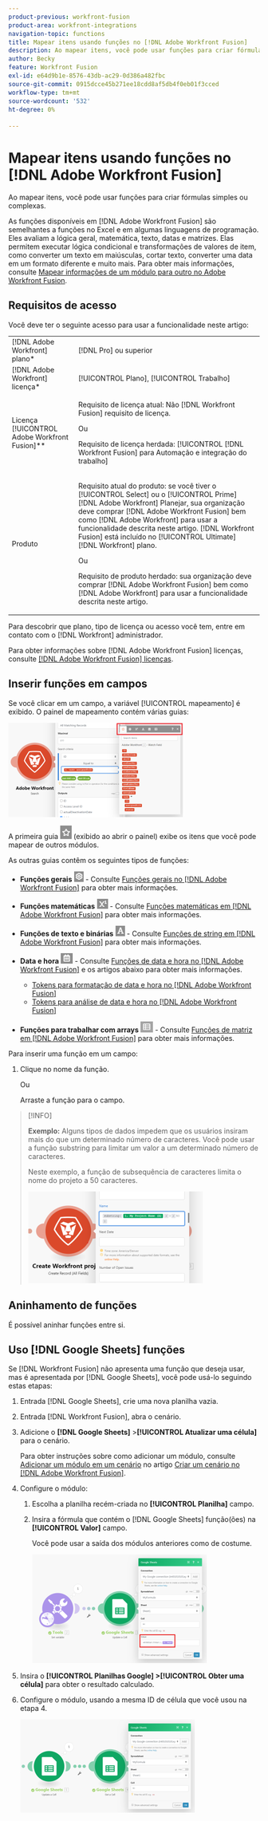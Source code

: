 ```yaml
---
product-previous: workfront-fusion
product-area: workfront-integrations
navigation-topic: functions
title: Mapear itens usando funções no [!DNL Adobe Workfront Fusion]
description: Ao mapear itens, você pode usar funções para criar fórmulas simples ou complexas.
author: Becky
feature: Workfront Fusion
exl-id: e64d9b1e-8576-43db-ac29-0d386a482fbc
source-git-commit: 0915dcce45b271ee18cdd8af5db4f0eb01f3cced
workflow-type: tm+mt
source-wordcount: '532'
ht-degree: 0%

---
```


# Mapear itens usando funções no [!DNL Adobe Workfront Fusion]

Ao mapear itens, você pode usar funções para criar fórmulas simples ou complexas.

As funções disponíveis em [!DNL Adobe Workfront Fusion] são semelhantes a funções no Excel e em algumas linguagens de programação. Eles avaliam a lógica geral, matemática, texto, datas e matrizes. Elas permitem executar lógica condicional e transformações de valores de item, como converter um texto em maiúsculas, cortar texto, converter uma data em um formato diferente e muito mais. Para obter mais informações, consulte [Mapear informações de um módulo para outro no Adobe Workfront Fusion](../../workfront-fusion/mapping/map-information-between-modules.md).

## Requisitos de acesso

Você deve ter o seguinte acesso para usar a funcionalidade neste artigo:

<table style="table-layout:auto">
 <col> 
 <col> 
 <tbody> 
  <tr> 
   <td role="rowheader">[!DNL Adobe Workfront] plano*</td> 
   <td> <p>[!DNL Pro] ou superior</p> </td> 
  </tr> 
  <tr data-mc-conditions=""> 
   <td role="rowheader">[!DNL Adobe Workfront] licença*</td> 
   <td> <p>[!UICONTROL Plano], [!UICONTROL Trabalho]</p> </td> 
  </tr> 
  <tr> 
   <td role="rowheader">Licença [!UICONTROL Adobe Workfront Fusion]**</td> 
   <td>
   <p>Requisito de licença atual: Não [!DNL Workfront Fusion] requisito de licença.</p>
   <p>Ou</p>
   <p>Requisito de licença herdada: [!UICONTROL [!DNL Workfront Fusion] para Automação e integração do trabalho] </p>
   </td> 
  </tr> 
  <tr> 
   <td role="rowheader">Produto</td> 
   <td>
   <p>Requisito atual do produto: se você tiver o [!UICONTROL Select] ou o [!UICONTROL Prime] [!DNL Adobe Workfront] Planejar, sua organização deve comprar [!DNL Adobe Workfront Fusion] bem como [!DNL Adobe Workfront] para usar a funcionalidade descrita neste artigo. [!DNL Workfront Fusion] está incluído no [!UICONTROL Ultimate] [!DNL Workfront] plano.</p>
   <p>Ou</p>
   <p>Requisito de produto herdado: sua organização deve comprar [!DNL Adobe Workfront Fusion] bem como [!DNL Adobe Workfront] para usar a funcionalidade descrita neste artigo.</p>
   </td> 
  </tr> 
 </tbody> 
</table>

Para descobrir que plano, tipo de licença ou acesso você tem, entre em contato com o [!DNL Workfront] administrador.

Para obter informações sobre [!DNL Adobe Workfront Fusion] licenças, consulte [[!DNL Adobe Workfront Fusion] licenças](../../workfront-fusion/get-started/license-automation-vs-integration.md).

## Inserir funções em campos

Se você clicar em um campo, a variável [!UICONTROL mapeamento] é exibido. O painel de mapeamento contém várias guias:

![](assets/functions-toolbar-350x189.png)

A primeira guia ![](assets/toolbar-icon-functions-you-map-from-other-modules.png) (exibido ao abrir o painel) exibe os itens que você pode mapear de outros módulos.

As outras guias contêm os seguintes tipos de funções:

* **Funções gerais** ![](assets/toolbar-icon-general-function.png) - Consulte [Funções gerais no [!DNL Adobe Workfront Fusion]](../../workfront-fusion/functions/general-functions.md) para obter mais informações.

* **Funções matemáticas** ![](assets/toolbar-icon-math-functions.png) - Consulte [Funções matemáticas em [!DNL Adobe Workfront Fusion]](../../workfront-fusion/functions/math-functions.md) para obter mais informações.

* **Funções de texto e binárias** ![](assets/toolbar-icon-text&binary-functions.png) - Consulte [Funções de string em [!DNL Adobe Workfront Fusion]](../../workfront-fusion/functions/string-functions.md) para obter mais informações.

* **Data e hora** ![](assets/toolbar-icon-date&time-functions.png) - Consulte [Funções de data e hora no [!DNL Adobe Workfront Fusion]](../../workfront-fusion/functions/date-and-time-functions.md) e os artigos abaixo para obter mais informações.

   * [Tokens para formatação de data e hora no [!DNL Adobe Workfront Fusion]](../../workfront-fusion/functions/tokens-for-date-and-time-formatting.md)
   * [Tokens para análise de data e hora no [!DNL Adobe Workfront Fusion]](../../workfront-fusion/functions/tokens-for-date-and-time-parsing.md)

* **Funções para trabalhar com arrays** ![](assets/toolbar-icon-functions-for-arrays.png) - Consulte [Funções de matriz em [!DNL Adobe Workfront Fusion]](../../workfront-fusion/functions/array-functions.md) para obter mais informações.

Para inserir uma função em um campo:

1. Clique no nome da função.

   Ou

   Arraste a função para o campo.

>[!INFO]
>
>**Exemplo:** Alguns tipos de dados impedem que os usuários insiram mais do que um determinado número de caracteres. Você pode usar a função substring para limitar um valor a um determinado número de caracteres.
>
>Neste exemplo, a função de subsequência de caracteres limita o nome do projeto a 50 caracteres.
>
>![](assets/example-meet-length-restriction-350x184.png)

## Aninhamento de funções

É possível aninhar funções entre si.

## Uso [!DNL Google Sheets] funções

Se [!DNL Workfront Fusion] não apresenta uma função que deseja usar, mas é apresentada por [!DNL Google Sheets], você pode usá-lo seguindo estas etapas:

1. Entrada [!DNL Google Sheets], crie uma nova planilha vazia.
1. Entrada [!DNL Workfront Fusion], abra o cenário.
1. Adicione o **[!DNL Google Sheets]** >**[!UICONTROL Atualizar uma célula]** para o cenário.

   Para obter instruções sobre como adicionar um módulo, consulte [Adicionar um módulo em um cenário](../../workfront-fusion/scenarios/create-a-scenario.md#add) no artigo [Criar um cenário no [!DNL Adobe Workfront Fusion]](../../workfront-fusion/scenarios/create-a-scenario.md).

1. Configure o módulo:

   1. Escolha a planilha recém-criada no **[!UICONTROL Planilha]** campo.
   1. Insira a fórmula que contém o [!DNL Google Sheets] função(ões) na **[!UICONTROL Valor]** campo.

      Você pode usar a saída dos módulos anteriores como de costume.

      ![](assets/exploit-google-sheet-functions-350x218.png)

1. Insira o **[!UICONTROL Planilhas Google] >[!UICONTROL Obter uma célula]** para obter o resultado calculado.
1. Configure o módulo, usando a mesma ID de célula que você usou na etapa 4.

   ![](assets/exploit-google-sheet-functions-2-350x187.png)
